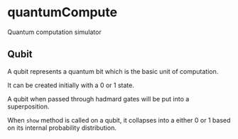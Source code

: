 # quantumCompute

Quantum computation simulator

## Qubit

A qubit represents a quantum bit which is the basic unit of computation.

It can be created initially with a 0 or 1 state.

A qubit when passed through hadmard gates will be put into a superposition.

When `show` method is called on a qubit, it collapses into a either 0 or 1 based on its internal probability distribution.
